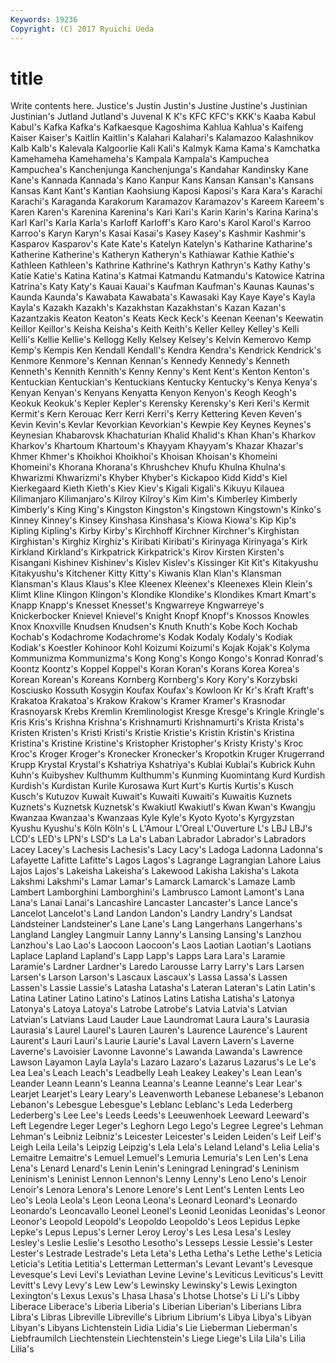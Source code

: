 ```yaml
---
Keywords: 19236 
Copyright: (C) 2017 Ryuichi Ueda
---
```


# title

Write contents here.
 Justice's Justin Justin's Justine
Justine's Justinian Justinian's Jutland Jutland's Juvenal K K's KFC KFC's
KKK's Kaaba Kabul Kabul's Kafka Kafka's Kafkaesque Kagoshima Kahlua Kahlua's
Kaifeng Kaiser Kaiser's Kaitlin Kaitlin's Kalahari Kalahari's Kalamazoo Kalashnikov Kalb
Kalb's Kalevala Kalgoorlie Kali Kali's Kalmyk Kama Kama's Kamchatka Kamehameha
Kamehameha's Kampala Kampala's Kampuchea Kampuchea's Kanchenjunga Kanchenjunga's Kandahar Kandinsky Kane
Kane's Kannada Kannada's Kano Kanpur Kans Kansan Kansan's Kansans Kansas
Kant Kant's Kantian Kaohsiung Kaposi Kaposi's Kara Kara's Karachi Karachi's
Karaganda Karakorum Karamazov Karamazov's Kareem Kareem's Karen Karen's Karenina Karenina's
Kari Kari's Karin Karin's Karina Karina's Karl Karl's Karla Karla's
Karloff Karloff's Karo Karo's Karol Karol's Karroo Karroo's Karyn Karyn's
Kasai Kasai's Kasey Kasey's Kashmir Kashmir's Kasparov Kasparov's Kate Kate's
Katelyn Katelyn's Katharine Katharine's Katherine Katherine's Katheryn Katheryn's Kathiawar Kathie
Kathie's Kathleen Kathleen's Kathrine Kathrine's Kathryn Kathryn's Kathy Kathy's Katie
Katie's Katina Katina's Katmai Katmandu Katmandu's Katowice Katrina Katrina's Katy
Katy's Kauai Kauai's Kaufman Kaufman's Kaunas Kaunas's Kaunda Kaunda's Kawabata
Kawabata's Kawasaki Kay Kaye Kaye's Kayla Kayla's Kazakh Kazakh's Kazakhstan
Kazakhstan's Kazan Kazan's Kazantzakis Keaton Keaton's Keats Keck Keck's Keenan
Keenan's Keewatin Keillor Keillor's Keisha Keisha's Keith Keith's Keller Kelley
Kelley's Kelli Kelli's Kellie Kellie's Kellogg Kelly Kelsey Kelsey's Kelvin
Kemerovo Kemp Kemp's Kempis Ken Kendall Kendall's Kendra Kendra's Kendrick
Kendrick's Kenmore Kenmore's Kennan Kennan's Kennedy Kennedy's Kenneth Kenneth's Kennith
Kennith's Kenny Kenny's Kent Kent's Kenton Kenton's Kentuckian Kentuckian's Kentuckians
Kentucky Kentucky's Kenya Kenya's Kenyan Kenyan's Kenyans Kenyatta Kenyon Kenyon's
Keogh Keogh's Keokuk Keokuk's Kepler Kepler's Kerensky Kerensky's Keri Keri's
Kermit Kermit's Kern Kerouac Kerr Kerri Kerri's Kerry Kettering Keven
Keven's Kevin Kevin's Kevlar Kevorkian Kevorkian's Kewpie Key Keynes Keynes's
Keynesian Khabarovsk Khachaturian Khalid Khalid's Khan Khan's Kharkov Kharkov's Khartoum
Khartoum's Khayyam Khayyam's Khazar Khazar's Khmer Khmer's Khoikhoi Khoikhoi's Khoisan
Khoisan's Khomeini Khomeini's Khorana Khorana's Khrushchev Khufu Khulna Khulna's Khwarizmi
Khwarizmi's Khyber Khyber's Kickapoo Kidd Kidd's Kiel Kierkegaard Kieth Kieth's
Kiev Kiev's Kigali Kigali's Kikuyu Kilauea Kilimanjaro Kilimanjaro's Kilroy Kilroy's
Kim Kim's Kimberley Kimberly Kimberly's King King's Kingston Kingston's Kingstown
Kingstown's Kinko's Kinney Kinney's Kinsey Kinshasa Kinshasa's Kiowa Kiowa's Kip
Kip's Kipling Kipling's Kirby Kirby's Kirchhoff Kirchner Kirchner's Kirghistan Kirghistan's
Kirghiz Kirghiz's Kiribati Kiribati's Kirinyaga Kirinyaga's Kirk Kirkland Kirkland's Kirkpatrick
Kirkpatrick's Kirov Kirsten Kirsten's Kisangani Kishinev Kishinev's Kislev Kislev's Kissinger
Kit Kit's Kitakyushu Kitakyushu's Kitchener Kitty Kitty's Kiwanis Klan Klan's
Klansman Klansman's Klaus Klaus's Klee Kleenex Kleenex's Kleenexes Klein Klein's
Klimt Kline Klingon Klingon's Klondike Klondike's Klondikes Kmart Kmart's Knapp
Knapp's Knesset Knesset's Kngwarreye Kngwarreye's Knickerbocker Knievel Knievel's Knight Knopf
Knopf's Knossos Knowles Knox Knoxville Knudsen Knudsen's Knuth Knuth's Kobe
Koch Kochab Kochab's Kodachrome Kodachrome's Kodak Kodaly Kodaly's Kodiak Kodiak's
Koestler Kohinoor Kohl Koizumi Koizumi's Kojak Kojak's Kolyma Kommunizma Kommunizma's
Kong Kong's Kongo Kongo's Konrad Konrad's Koontz Koontz's Koppel Koppel's
Koran Koran's Korans Korea Korea's Korean Korean's Koreans Kornberg Kornberg's
Kory Kory's Korzybski Kosciusko Kossuth Kosygin Koufax Koufax's Kowloon Kr
Kr's Kraft Kraft's Krakatoa Krakatoa's Krakow Krakow's Kramer Kramer's Krasnodar
Krasnoyarsk Krebs Kremlin Kremlinologist Kresge Kresge's Kringle Kringle's Kris Kris's
Krishna Krishna's Krishnamurti Krishnamurti's Krista Krista's Kristen Kristen's Kristi Kristi's
Kristie Kristie's Kristin Kristin's Kristina Kristina's Kristine Kristine's Kristopher Kristopher's
Kristy Kristy's Kroc Kroc's Kroger Kroger's Kronecker Kronecker's Kropotkin Kruger
Krugerrand Krupp Krystal Krystal's Kshatriya Kshatriya's Kublai Kublai's Kubrick Kuhn
Kuhn's Kuibyshev Kulthumm Kulthumm's Kunming Kuomintang Kurd Kurdish Kurdish's Kurdistan
Kurile Kurosawa Kurt Kurt's Kurtis Kurtis's Kusch Kusch's Kutuzov Kuwait
Kuwait's Kuwaiti Kuwaiti's Kuwaitis Kuznets Kuznets's Kuznetsk Kuznetsk's Kwakiutl Kwakiutl's
Kwan Kwan's Kwangju Kwanzaa Kwanzaa's Kwanzaas Kyle Kyle's Kyoto Kyoto's
Kyrgyzstan Kyushu Kyushu's Köln Köln's L L'Amour L'Oreal L'Ouverture L's
LBJ LBJ's LCD's LED's LPN's LSD's La La's Laban Labrador
Labrador's Labradors Lacey Lacey's Lachesis Lachesis's Lacy Lacy's Ladoga Ladonna
Ladonna's Lafayette Lafitte Lafitte's Lagos Lagos's Lagrange Lagrangian Lahore Laius
Lajos Lajos's Lakeisha Lakeisha's Lakewood Lakisha Lakisha's Lakota Lakshmi Lakshmi's
Lamar Lamar's Lamarck Lamarck's Lamaze Lamb Lambert Lamborghini Lamborghini's Lambrusco
Lamont Lamont's Lana Lana's Lanai Lanai's Lancashire Lancaster Lancaster's Lance
Lance's Lancelot Lancelot's Land Landon Landon's Landry Landry's Landsat Landsteiner
Landsteiner's Lane Lane's Lang Langerhans Langerhans's Langland Langley Langmuir Lanny
Lanny's Lansing Lansing's Lanzhou Lanzhou's Lao Lao's Laocoon Laocoon's Laos
Laotian Laotian's Laotians Laplace Lapland Lapland's Lapp Lapp's Lapps Lara
Lara's Laramie Laramie's Lardner Lardner's Laredo Larousse Larry Larry's Lars
Larsen Larsen's Larson Larson's Lascaux Lascaux's Lassa Lassa's Lassen Lassen's
Lassie Lassie's Latasha Latasha's Lateran Lateran's Latin Latin's Latina Latiner
Latino Latino's Latinos Latins Latisha Latisha's Latonya Latonya's Latoya Latoya's
Latrobe Latrobe's Latvia Latvia's Latvian Latvian's Latvians Laud Lauder Laue
Laundromat Laura Laura's Laurasia Laurasia's Laurel Laurel's Lauren Lauren's Laurence
Laurence's Laurent Laurent's Lauri Lauri's Laurie Laurie's Laval Lavern Lavern's
Laverne Laverne's Lavoisier Lavonne Lavonne's Lawanda Lawanda's Lawrence Lawson Layamon
Layla Layla's Lazaro Lazaro's Lazarus Lazarus's Le Le's Lea Lea's
Leach Leach's Leadbelly Leah Leakey Leakey's Lean Lean's Leander Leann
Leann's Leanna Leanna's Leanne Leanne's Lear Lear's Learjet Learjet's Leary
Leary's Leavenworth Lebanese Lebanese's Lebanon Lebanon's Lebesgue Lebesgue's Leblanc Leblanc's
Leda Lederberg Lederberg's Lee Lee's Leeds Leeds's Leeuwenhoek Leeward Leeward's
Left Legendre Leger Leger's Leghorn Lego Lego's Legree Legree's Lehman
Lehman's Leibniz Leibniz's Leicester Leicester's Leiden Leiden's Leif Leif's Leigh
Leila Leila's Leipzig Leipzig's Lela Lela's Leland Leland's Lelia Lelia's
Lemaitre Lemaitre's Lemuel Lemuel's Lemuria Lemuria's Len Len's Lena Lena's
Lenard Lenard's Lenin Lenin's Leningrad Leningrad's Leninism Leninism's Leninist Lennon
Lennon's Lenny Lenny's Leno Leno's Lenoir Lenoir's Lenora Lenora's Lenore
Lenore's Lent Lent's Lenten Lents Leo Leo's Leola Leola's Leon
Leona Leona's Leonard Leonard's Leonardo Leonardo's Leoncavallo Leonel Leonel's Leonid
Leonidas Leonidas's Leonor Leonor's Leopold Leopold's Leopoldo Leopoldo's Leos Lepidus
Lepke Lepke's Lepus Lepus's Lerner Leroy Leroy's Les Lesa Lesa's
Lesley Lesley's Leslie Leslie's Lesotho Lesotho's Lesseps Lessie Lessie's Lester
Lester's Lestrade Lestrade's Leta Leta's Letha Letha's Lethe Lethe's Leticia
Leticia's Letitia Letitia's Letterman Letterman's Levant Levant's Levesque Levesque's Levi
Levi's Leviathan Levine Levine's Leviticus Leviticus's Levitt Levitt's Levy Levy's
Lew Lew's Lewinsky Lewinsky's Lewis Lexington Lexington's Lexus Lexus's Lhasa
Lhasa's Lhotse Lhotse's Li Li's Libby Liberace Liberace's Liberia Liberia's
Liberian Liberian's Liberians Libra Libra's Libras Libreville Libreville's Librium Librium's
Libya Libya's Libyan Libyan's Libyans Lichtenstein Lidia Lidia's Lie Lieberman
Lieberman's Liebfraumilch Liechtenstein Liechtenstein's Liege Liege's Lila Lila's Lilia Lilia's
